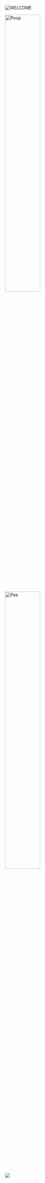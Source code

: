 <img src="https://github.com/XT3RM1NATOR/XT3RM1NATOR/assets/115317256/9a37d2e4-f495-4ab6-945c-d0788f7feaf1" alt="WELCOME">


<p>
  <img src="https://github.com/XT3RM1NATOR/XT3RM1NATOR/assets/115317256/bf03bcc7-ba92-4044-b7f7-9659be48687a" width=48% alt="Poop">
  &nbsp;&nbsp;&nbsp;
  &nbsp;
  <img src="https://github.com/XT3RM1NATOR/XT3RM1NATOR/assets/115317256/d6f894ab-67f6-4968-81da-75835e68a372" width=48% alt="Pee">
</p>

[![](https://visitcount.itsvg.in/api?id=xt3rm1nator&icon=2&color=2)](https://visitcount.itsvg.in)


